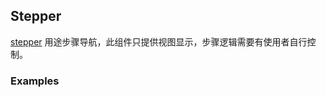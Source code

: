 ## Stepper

[stepper](https://material.google.com/components/steppers.html) 用途步骤导航，此组件只提供视图显示，步骤逻辑需要有使用者自行控制。

### Examples
